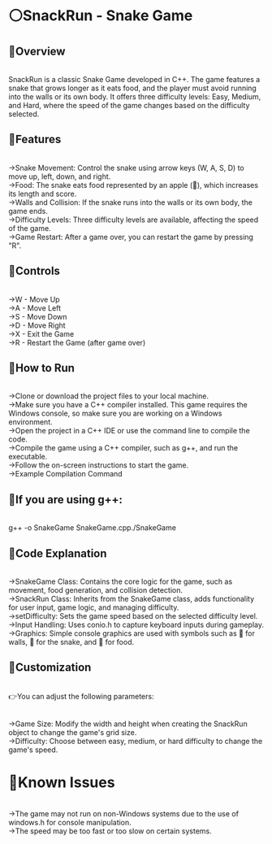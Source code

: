 <h1>⚪️SnackRun - Snake Game</h1>

<h2>🔴Overview</h2>

<br>SnackRun is a classic Snake Game developed in C++. The game features a snake that grows longer as it eats food, and the player must avoid running into the walls or its own body. It offers three difficulty levels: Easy, Medium, and Hard, where the speed of the game changes based on the difficulty selected.

<h2>🔴Features</h2>

<br>→Snake Movement: Control the snake using arrow keys (W, A, S, D) to move up, left, down, and right.
<br>→Food: The snake eats food represented by an apple (🍎), which increases its length and score.
<br>→Walls and Collision: If the snake runs into the walls or its own body, the game ends.
<br>→Difficulty Levels: Three difficulty levels are available, affecting the speed of the game.
<br>→Game Restart: After a game over, you can restart the game by pressing "R".

<h2>🔴Controls</h2>

<br>→W - Move Up
<br>→A - Move Left
<br>→S - Move Down
<br>→D - Move Right
<br>→X - Exit the Game
<br>→R - Restart the Game (after game over)

<h2>🔴How to Run</h2>

<br>→Clone or download the project files to your local machine.
<br>→Make sure you have a C++ compiler installed. This game requires the Windows console, so make sure you are working on a Windows environment.
<br>→Open the project in a C++ IDE or use the command line to compile the code.
<br>→Compile the game using a C++ compiler, such as g++, and run the executable.
<br>→Follow the on-screen instructions to start the game.
<br>→Example Compilation Command

<h2>🔴If you are using g++:</h2>

<br>g++ -o SnakeGame SnakeGame.cpp./SnakeGame

<h2>🔴Code Explanation</h2>

<br>→SnakeGame Class: Contains the core logic for the game, such as movement, food generation, and collision detection.
<br>→SnackRun Class: Inherits from the SnakeGame class, adds functionality for user input, game logic, and managing difficulty.
<br>→setDifficulty: Sets the game speed based on the selected difficulty level.
<br>→Input Handling: Uses conio.h to capture keyboard inputs during gameplay.
<br>→Graphics: Simple console graphics are used with symbols such as 🧱 for walls, 🐍 for the snake, and 🍎 for food.

<h2>🔴Customization</h2>

<br>👉You can adjust the following parameters:

<br>→Game Size: Modify the width and height when creating the SnackRun object to change the game's grid size.
<br>→Difficulty: Choose between easy, medium, or hard difficulty to change the game's speed.

<h1>🔴Known Issues</h1>

<br>→The game may not run on non-Windows systems due to the use of windows.h for console manipulation.
<br>→The speed may be too fast or too slow on certain systems.
